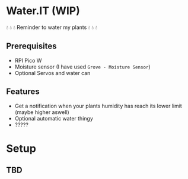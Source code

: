 # Water.IT (WIP)
💧 💧 💧 Reminder to water my plants 💧 💧 💧

## Prerequisites
- RPI Pico W
- Moisture sensor (I have used ```Grove - Moisture Sensor```)
- Optional Servos and water can

## Features

- Get a notification when your plants humidity has reach its lower limit (maybe higher aswell)
- Optional automatic water thingy
- ?????


# Setup
## TBD